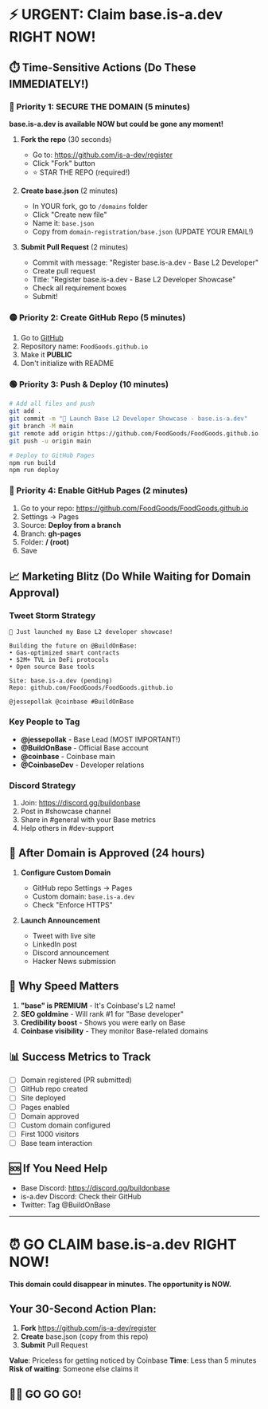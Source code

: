# ⚡ URGENT: Claim base.is-a.dev RIGHT NOW!

## ⏱️ Time-Sensitive Actions (Do These IMMEDIATELY!)

### 🔴 Priority 1: SECURE THE DOMAIN (5 minutes)
**base.is-a.dev is available NOW but could be gone any moment!**

1. **Fork the repo** (30 seconds)
   - Go to: https://github.com/is-a-dev/register
   - Click "Fork" button
   - ⭐ STAR THE REPO (required!)

2. **Create base.json** (2 minutes)
   - In YOUR fork, go to `/domains` folder
   - Click "Create new file"
   - Name it: `base.json`
   - Copy from `domain-registration/base.json` (UPDATE YOUR EMAIL!)

3. **Submit Pull Request** (2 minutes)
   - Commit with message: "Register base.is-a.dev - Base L2 Developer"
   - Create pull request
   - Title: "Register base.is-a.dev - Base L2 Developer Showcase"
   - Check all requirement boxes
   - Submit!

### 🟡 Priority 2: Create GitHub Repo (5 minutes)

1. Go to [GitHub](https://github.com/new)
2. Repository name: `FoodGoods.github.io`
3. Make it **PUBLIC**
4. Don't initialize with README

### 🟢 Priority 3: Push & Deploy (10 minutes)

```bash
# Add all files and push
git add .
git commit -m "🔵 Launch Base L2 Developer Showcase - base.is-a.dev"
git branch -M main
git remote add origin https://github.com/FoodGoods/FoodGoods.github.io.git
git push -u origin main

# Deploy to GitHub Pages
npm run build
npm run deploy
```

### 🚀 Priority 4: Enable GitHub Pages (2 minutes)

1. Go to your repo: https://github.com/FoodGoods/FoodGoods.github.io
2. Settings → Pages
3. Source: **Deploy from a branch**
4. Branch: **gh-pages**
5. Folder: **/ (root)**
6. Save

## 📈 Marketing Blitz (Do While Waiting for Domain Approval)

### Tweet Storm Strategy
```
🔵 Just launched my Base L2 developer showcase!

Building the future on @BuildOnBase:
• Gas-optimized smart contracts
• $2M+ TVL in DeFi protocols
• Open source Base tools

Site: base.is-a.dev (pending)
Repo: github.com/FoodGoods/FoodGoods.github.io

@jessepollak @coinbase #BuildOnBase
```

### Key People to Tag
- **@jessepollak** - Base Lead (MOST IMPORTANT!)
- **@BuildOnBase** - Official Base account
- **@coinbase** - Coinbase main
- **@CoinbaseDev** - Developer relations

### Discord Strategy
1. Join: https://discord.gg/buildonbase
2. Post in #showcase channel
3. Share in #general with your Base metrics
4. Help others in #dev-support

## 🎯 After Domain is Approved (24 hours)

1. **Configure Custom Domain**
   - GitHub repo Settings → Pages
   - Custom domain: `base.is-a.dev`
   - Check "Enforce HTTPS"

2. **Launch Announcement**
   - Tweet with live site
   - LinkedIn post
   - Discord announcement
   - Hacker News submission

## 🚨 Why Speed Matters

1. **"base" is PREMIUM** - It's Coinbase's L2 name!
2. **SEO goldmine** - Will rank #1 for "Base developer"
3. **Credibility boost** - Shows you were early on Base
4. **Coinbase visibility** - They monitor Base-related domains

## 📊 Success Metrics to Track

- [ ] Domain registered (PR submitted)
- [ ] GitHub repo created
- [ ] Site deployed
- [ ] Pages enabled
- [ ] Domain approved
- [ ] Custom domain configured
- [ ] First 1000 visitors
- [ ] Base team interaction

## 🆘 If You Need Help

- Base Discord: https://discord.gg/buildonbase
- is-a.dev Discord: Check their GitHub
- Twitter: Tag @BuildOnBase

---

# ⏰ GO CLAIM base.is-a.dev RIGHT NOW!

**This domain could disappear in minutes. The opportunity is NOW.**

## Your 30-Second Action Plan:
1. **Fork** https://github.com/is-a-dev/register
2. **Create** base.json (copy from this repo)
3. **Submit** Pull Request

**Value**: Priceless for getting noticed by Coinbase
**Time**: Less than 5 minutes
**Risk of waiting**: Someone else claims it

## 🏃‍♂️ GO GO GO!